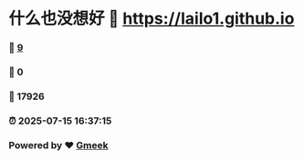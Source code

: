 # 什么也没想好 :link: https://lailo1.github.io 
### :page_facing_up: [9](https://lailo1.github.io/tag.html) 
### :speech_balloon: 0 
### :hibiscus: 17926 
### :alarm_clock: 2025-07-15 16:37:15 
### Powered by :heart: [Gmeek](https://github.com/Meekdai/Gmeek)
